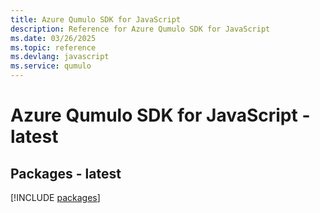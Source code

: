 ```yaml
---
title: Azure Qumulo SDK for JavaScript
description: Reference for Azure Qumulo SDK for JavaScript
ms.date: 03/26/2025
ms.topic: reference
ms.devlang: javascript
ms.service: qumulo
---
```

# Azure Qumulo SDK for JavaScript - latest
## Packages - latest
[!INCLUDE [packages](qumulo-index.md)]